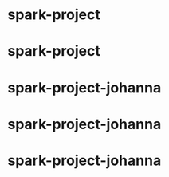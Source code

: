 # spark-project
# spark-project
# spark-project-johanna
# spark-project-johanna
# spark-project-johanna
